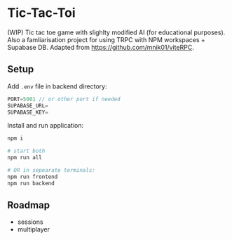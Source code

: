 # Tic-Tac-Toi

(WIP) Tic tac toe game with slighlty modified AI (for educational purposes). Also a famliarisation project for using TRPC with NPM workspaces + Supabase DB. Adapted from https://github.com/mnik01/viteRPC.

## Setup

Add `.env` file in backend directory:

```js
PORT=5001 // or other port if needed
SUPABASE_URL=
SUPABASE_KEY=
```

Install and run application:

```sh
npm i

# start both
npm run all

# OR in sepearate terminals:
npm run frontend
npm run backend
```

## Roadmap

- sessions
- multiplayer
